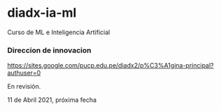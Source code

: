 # diadx-ia-ml

Curso de ML e Inteligencia Artificial 

### Direccion de innovacion
https://sites.google.com/pucp.edu.pe/diadx2/p%C3%A1gina-principal?authuser=0

En revisión.

11 de Abril 2021, próxima fecha
